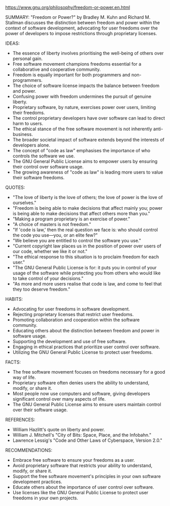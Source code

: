https://www.gnu.org/philosophy/freedom-or-power.en.html

SUMMARY:
"Freedom or Power?" by Bradley M. Kuhn and Richard M. Stallman discusses the distinction between freedom and power within the context of software development, advocating for user freedoms over the power of developers to impose restrictions through proprietary licenses.

IDEAS:
- The essence of liberty involves prioritising the well-being of others over personal gain.
- Free software movement champions freedoms essential for a collaborative and cooperative community.
- Freedom is equally important for both programmers and non-programmers.
- The choice of software license impacts the balance between freedom and power.
- Confusing power with freedom undermines the pursuit of genuine liberty.
- Proprietary software, by nature, exercises power over users, limiting their freedoms.
- The control proprietary developers have over software can lead to direct harm to users.
- The ethical stance of the free software movement is not inherently anti-business.
- The broader societal impact of software extends beyond the interests of developers alone.
- The concept of "code as law" emphasises the importance of who controls the software we use.
- The GNU General Public License aims to empower users by ensuring their control over software usage.
- The growing awareness of "code as law" is leading more users to value their software freedoms.

QUOTES:
- "The love of liberty is the love of others; the love of power is the love of ourselves."
- "Freedom is being able to make decisions that affect mainly you; power is being able to make decisions that affect others more than you."
- "Making a program proprietary is an exercise of power."
- "A choice of masters is not freedom."
- "If 'code is law,' then the real question we face is: who should control the code you use—you, or an elite few?"
- "We believe you are entitled to control the software you use."
- "Current copyright law places us in the position of power over users of our code, whether we like it or not."
- "The ethical response to this situation is to proclaim freedom for each user."
- "The GNU General Public License is for: it puts you in control of your usage of the software while protecting you from others who would like to take control of your decisions."
- "As more and more users realise that code is law, and come to feel that they too deserve freedom."

HABITS:
- Advocating for user freedoms in software development.
- Rejecting proprietary licenses that restrict user freedoms.
- Promoting collaboration and cooperation within the software community.
- Educating others about the distinction between freedom and power in software usage.
- Supporting the development and use of free software.
- Engaging in ethical practices that prioritize user control over software.
- Utilizing the GNU General Public License to protect user freedoms.

FACTS:
- The free software movement focuses on freedoms necessary for a good way of life.
- Proprietary software often denies users the ability to understand, modify, or share it.
- Most people now use computers and software, giving developers significant control over many aspects of life.
- The GNU General Public License aims to ensure users maintain control over their software usage.

REFERENCES:
- William Hazlitt's quote on liberty and power.
- William J. Mitchell's "City of Bits: Space, Place, and the Infobahn."
- Lawrence Lessig's "Code and Other Laws of Cyberspace, Version 2.0."

RECOMMENDATIONS:
- Embrace free software to ensure your freedoms as a user.
- Avoid proprietary software that restricts your ability to understand, modify, or share it.
- Support the free software movement's principles in your own software development practices.
- Educate others about the importance of user control over software.
- Use licenses like the GNU General Public License to protect user freedoms in your own projects.
